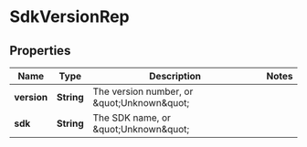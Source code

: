 

# SdkVersionRep


## Properties

| Name | Type | Description | Notes |
|------------ | ------------- | ------------- | -------------|
|**version** | **String** | The version number, or \&quot;Unknown\&quot; |  |
|**sdk** | **String** | The SDK name, or \&quot;Unknown\&quot; |  |



